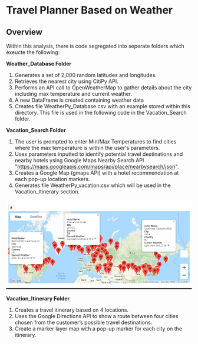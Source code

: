 # Travel Planner Based on Weather

## Overview

Within this analysis, there is code segregated into seperate folders which exeucte the following:

**Weather_Database Folder**
1. Generates a set of 2,000 random latitudes and longitudes.  
2. Retrieves the nearest city using CitiPy API.
3. Performs an API call to OpenWeatherMap to gather details about the city including max temperature and current weather.
4. A new DataFrame is created containing weather data
5. Creates file WeatherPy_Database.csv with an example stored within this directory.  This file is used in the following code in the Vacation_Search folder.

**Vacation_Search Folder**
1. The user is prompted to enter Min/Max Temperatures to find cities where the max temperature is within the user's parameters.
2. Uses parameters inputted to identify potential travel destinations and nearby hotels ysing Google Maps Nearby Search API "https://maps.googleapis.com/maps/api/place/nearbysearch/json". 
3. Creates a Google Map (gmaps API) with a hotel recommendation at each pop-up location markers.
4. Generates file WeatherPy_vacation.csv which will be used in the Vacation_Itinerary section.

![Google Map Generated](Vacation_Search/WeatherPy_vacation_map.png)

**Vacation_Itinerary Folder**

1. Creates a travel itinerary based on 4 locations.  
2. Uses the Google Directions API to show a route between four cities chosen from the customer’s possible travel destinations. 
3. Create a marker layer map with a pop-up marker for each city on the itinerary.
